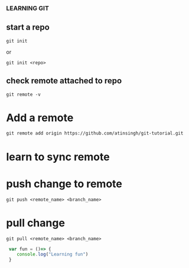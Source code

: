 ### LEARNING GIT 
## start a repo 
```shell
git init 
```
or 
```shell
git init <repo>
```

## check remote attached to repo
```shell
git remote -v
```
# Add a remote
```shell
git remote add origin https://github.com/atinsingh/git-tutorial.git
```

# learn to sync remote
# push change to remote
```shell
git push <remote_name> <branch_name>
```

# pull change
```shell
git pull <remote_name> <branch_name>
```

```javascript
 var fun = ()=> {
    console.log("Learning fun")
 }
 ```
